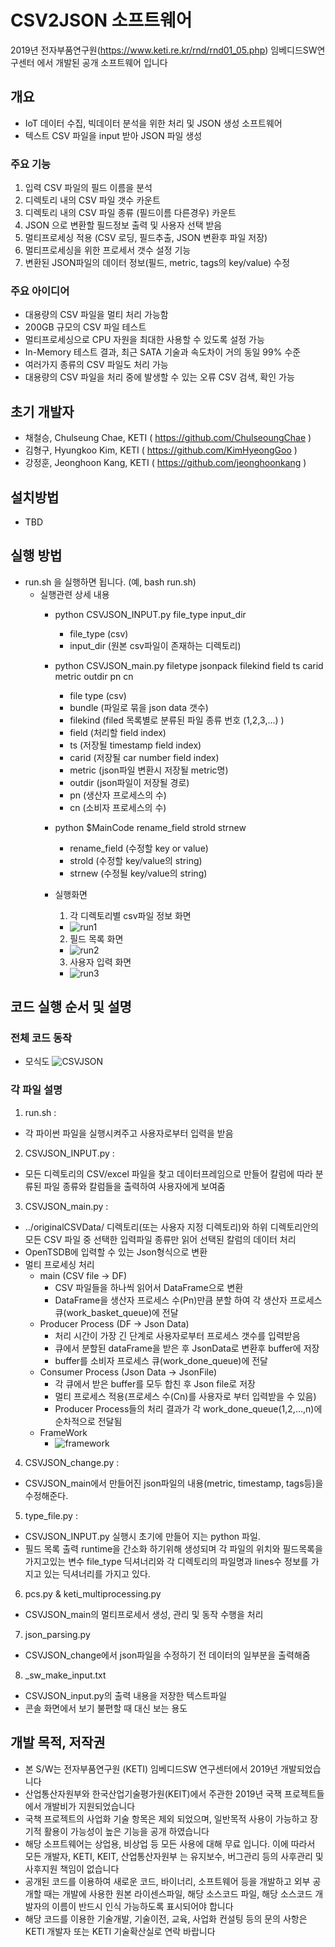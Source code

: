 # CSV2JSON 소프트웨어
2019년 전자부품연구원(https://www.keti.re.kr/rnd/rnd01_05.php) 임베디드SW연구센터 에서 개발된 공개 소프트웨어 입니다
## 개요
- IoT 데이터 수집, 빅데이터 분석을 위한 처리 및 JSON 생성 소프트웨어
- 텍스트 CSV 파일을 input 받아 JSON 파일 생성

### 주요 기능
1. 입력 CSV 파일의 필드 이름을 분석 
2. 디렉토리 내의 CSV 파일 갯수 카운트
3. 디렉토리 내의 CSV 파일 종류 (필드이름 다른경우) 카운트
4. JSON 으로 변환할 필드정보 출력 및 사용자 선택 받음
5. 멀티프로세싱 적용 (CSV 로딩, 필드추출, JSON 변환후 파일 저장)
6. 멀티프로세싱을 위한 프로세서 갯수 설정 기능
7. 변환된 JSON파일의 데이터 정보(필드, metric, tags의 key/value) 수정

### 주요 아이디어
- 대용량의 CSV 파일을 멀티 처리 가능함
- 200GB 규모의 CSV 파일 테스트
- 멀티프로세싱으로 CPU 자원을 최대한 사용할 수 있도록 설정 가능
- In-Memory 테스트 결과, 최근 SATA 기술과 속도차이 거의 동일 99% 수준
- 여러가지 종류의 CSV 파일도 처리 가능
- 대용량의 CSV 파일을 처리 중에 발생할 수 있는 오류 CSV 검색, 확인 가능

## 초기 개발자
- 채철승, Chulseung Chae, KETI ( https://github.com/ChulseoungChae )
- 김형구, Hyungkoo Kim, KETI ( https://github.com/KimHyeongGoo )
- 강정훈, Jeonghoon Kang, KETI ( https://github.com/jeonghoonkang )


## 설치방법 
- TBD

## 실행 방법
- run.sh 을 실행하면 됩니다. (예, bash run.sh)
  - 실행관련 상세 내용
    - python CSVJSON_INPUT.py file_type input_dir
      - file_type (csv)
      - input_dir (원본 csv파일이 존재하는 디렉토리)
    - python CSVJSON_main.py filetype jsonpack filekind field ts carid metric outdir pn cn 
      - file type (csv)
      - bundle (파일로 묶을 json data 갯수)
      - filekind (filed 목록별로 분류된 파일 종류 번호 (1,2,3,...) )
      - field (처리할 field index)
      - ts (저장될 timestamp field index)
      - carid (저장될 car number field index)
      - metric (json파일 변환시 저장될 metric명)
      - outdir (json파일이 저장될 경로)
      - pn (생산자 프로세스의 수)
      - cn (소비자 프로세스의 수)
    - python $MainCode rename_field strold strnew
      - rename_field (수정할 key or value)
      - strold (수정할 key/value의 string)
      - strnew (수정될 key/value의 string)
    
    - 실행화면
      1. 각 디렉토리별 csv파일 정보 화면
        - ![run1](./img/run1.png)
      2. 필드 목록 화면
        - ![run2](./img/run2.png)
      3. 사용자 입력 화면
        - ![run3](./img/run3.png)


## 코드 실행 순서 및 설명

### 전체 코드 동작
  - 모식도
    ![CSVJSON](./img/CSVJSON.png)
  
### 각 파일 설명
1. run.sh : 
- 각 파이썬 파일을 실행시켜주고 사용자로부터 입력을 받음
    
2. CSVJSON_INPUT.py : 
- 모든 디렉토리의 CSV/excel 파일을 찾고 데이터프레임으로 만들어 칼럼에 따라 분류된 파일 종류와 칼럼들을 출력하여 사용자에게 보여줌
     
3. CSVJSON_main.py : 
- ../originalCSVData/ 디렉토리(또는 사용자 지정 디렉토리)와 하위 디렉토리안의 모든 CSV 파일 중 선택한 입력파일 종류만 읽어 선택된 칼럼의 데이터 처리
- OpenTSDB에 입력할 수 있는 Json형식으로 변환
- 멀티 프로세싱 처리
  - main (CSV file -> DF)
    - CSV 파일들을 하나씩 읽어서 DataFrame으로 변환
    - DataFrame을 생산자 프로세스 수(Pn)만큼 분할 하여 각 생산자 프로세스 큐(work_basket_queue)에 전달
  - Producer Process (DF -> Json Data)
    - 처리 시간이 가장 긴 단계로 사용자로부터 프로세스 갯수를 입력받음
    - 큐에서 분할된 dataFrame을 받은 후 JsonData로 변환후 buffer에 저장
    - buffer를 소비자 프로세스 큐(work_done_queue)에 전달
  - Consumer Process (Json Data -> JsonFile)
    - 각 큐에서 받은 buffer를 모두 합친 후 Json file로 저장
    - 멀티 프로세스 적용(프로세스 수(Cn)를 사용자로 부터 입력받을 수 있음)
    - Producer Process들의 처리 결과가 각 work_done_queue(1,2,...,n)에 순차적으로 전달됨
  - FrameWork
    - ![framework](./img/multi_framework.png)
     
4. CSVJSON_change.py :
- CSVJSON_main에서 만들어진 json파일의 내용(metric, timestamp, tags등)을 수정해준다.
     
5. type_file.py :
- CSVJSON_INPUT.py 실행시 초기에 만들어 지는 python 파일.
- 필드 목록 출력 runtime을 간소화 하기위해 생성되며 각 파일의 위치와 필드목록을 가지고있는 변수 file_type 딕셔너리와 각 디렉토리의 파일명과 lines수 정보를 가지고 있는 딕셔너리를 가지고 있다.

6. pcs.py & keti_multiprocessing.py
- CSVJSON_main의 멀티프로세서 생성, 관리 및 동작 수행을 처리

7. json_parsing.py
- CSVJSON_change에서 json파일을 수정하기 전 데이터의 일부분을 출력해줌

8. _sw_make_input.txt
- CSVJSON_input.py의 출력 내용을 저장한 텍스트파일
- 콘솔 화면에서 보기 불편할 때 대신 보는 용도

## 개발 목적, 저작권
- 본 S/W는 전자부품연구원 (KETI) 임베디드SW 연구센터에서 2019년 개발되었습니다
- 산업통산자원부와 한국산업기술평가원(KEIT)에서 주관한 2019년 국잭 프로젝트들에서 개발비가 지원되었습니다
- 국책 프로젝트의 사업화 기술 항목은 제외 되었으며, 일반목적 사용이 가능하고 장기적 활용이 가능성이 높은 기능을 공개 하였습니다
- 해당 소프트웨어는 상업용, 비상업 등 모든 사용에 대해 무료 입니다. 이에 따라서 모든 개발자, KETI, KEIT, 산업통산자원부 는 유지보수, 버그관리 등의 사후관리 및 사후지원 책임이 없습니다
- 공개된 코드를 이용하여 새로운 코드, 바이너리, 소프트웨어 등을 개발하고 외부 공개할 때는 개발에 사용한 원본 라이센스파일, 해당 소스코드 파일, 해당 소스코드 개발자의 이름이 반드시 인식 가능하도록 표시되어야 합니다
- 해당 코드를 이용한 기술개발, 기술이전, 교육, 사업화 컨설팅 등의 문의 사항은 KETI 개발자 또는 KETI 기술확산실로 연락 바랍니다
